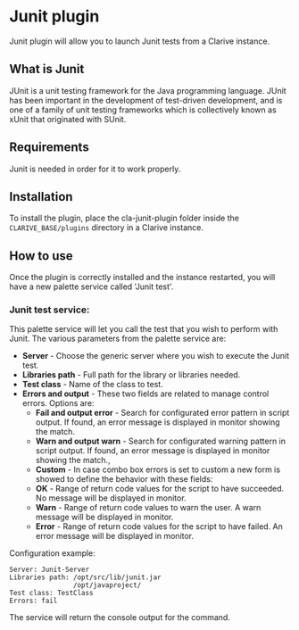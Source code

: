 
# Junit plugin

Junit plugin will allow you to launch Junit tests from a Clarive instance.

## What is Junit

JUnit is a unit testing framework for the Java programming language. JUnit has been important in the development of test-driven development, and is one of a family of unit testing frameworks which is collectively known as xUnit that originated with SUnit.

## Requirements

Junit is needed in order for it to work properly.

## Installation

To install the plugin, place the cla-junit-plugin folder inside the `CLARIVE_BASE/plugins`
directory in a Clarive instance.

## How to use

Once the plugin is correctly installed and the instance restarted, you will have a new palette service called 'Junit test'.

### Junit test service:

This palette service will let you call the test that you wish to perform with Junit.
The various parameters from the palette service are:

- **Server** - Choose the generic server where you wish to execute the Junit test. 
- **Libraries path** - Full path for the library or libraries needed.
- **Test class** - Name of the class to test.
- **Errors and output** - These two fields are related to manage control errors. Options are:
   - **Fail and output error** - Search for configurated error pattern in script output. If found, an error message is displayed in monitor showing the match.
   - **Warn and output warn** - Search for configurated warning pattern in script output. If found, an error message is displayed in monitor showing the match.,
   - **Custom** - In case combo box errors is set to custom a new form is showed to define the behavior with these fields:
   - **OK** - Range of return code values for the script to have succeeded. No message will be displayed in monitor.
   - **Warn** - Range of return code values to warn the user. A warn message will be displayed in monitor.
   - **Error** - Range of return code values for the script to have failed. An error message will be displayed in monitor.


Configuration example:

    Server: Junit-Server
    Libraries path: /opt/src/lib/junit.jar
                    /opt/javaproject/
    Test class: TestClass
    Errors: fail

The service will return the console output for the command.